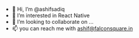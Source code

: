 - 👋 Hi, I’m @ashifsadiq
- 👀 I’m interested in React Native
- 💞️ I’m looking to collaborate on ...
- 📫 you can reach me with ashif@falconsquare.in

<!---
ashiffalconsquare/ashiffalconsquare is a ✨ special ✨ repository because its `README.md` (this file) appears on your GitHub profile.
You can click the Preview link to take a look at your changes.
--->
